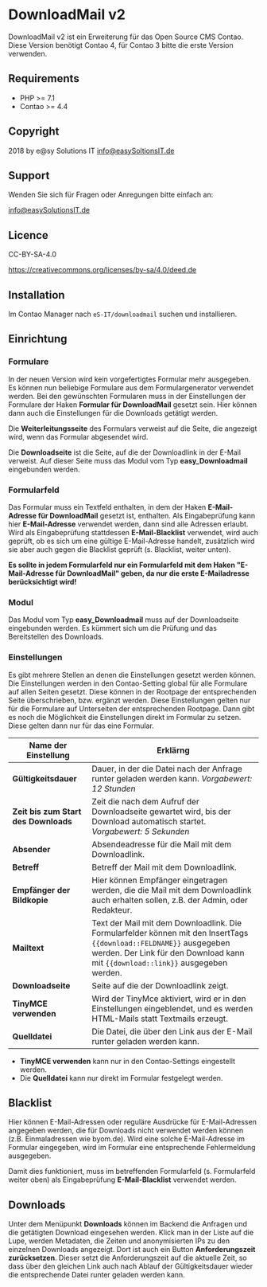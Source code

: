 # DownloadMail v2

DownloadMail v2 ist ein Erweiterung für das Open Source CMS Contao. Diese Version benötigt Contao 4, für Contao 3 
bitte die erste Version verwenden.


## Requirements

- PHP >= 7.1
- Contao >= 4.4


## Copyright

2018 by e@sy Solutions IT <info@easySoltionsIT.de>


## Support

Wenden Sie sich für Fragen oder Anregungen bitte einfach an:

info@easySolutionsIT.de


## Licence

CC-BY-SA-4.0

https://creativecommons.org/licenses/by-sa/4.0/deed.de


## Installation

Im Contao Manager nach `eS-IT/downloadmail` suchen und installieren.


## Einrichtung

### Formulare

In der neuen Version wird kein vorgefertigtes Formular mehr ausgegeben. Es können nun beliebige Formulare aus dem 
Formulargenerator verwendet werden. Bei den gewünschten Formularen muss in der Einstellungen der Formulare der Haken 
__Formular für DownloadMail__ gesetzt sein. Hier können dann auch die Einstellungen für die Downloads getätigt werden.

Die __Weiterleitungsseite__ des Formulars verweist auf die Seite, die angezeigt wird, wenn das Formular abgesendet 
wird.

Die __Downloadseite__ ist die Seite, auf die der Downloadlink in der E-Mail verweist. Auf dieser Seite muss das Modul
vom Typ __easy_Downloadmail__ eingebunden werden.

### Formularfeld

Das Formular muss ein Textfeld enthalten, in dem der Haken __E-Mail-Adresse für DownloadMail__ gesetzt ist, 
enthalten. Als Eingabeprüfung kann hier __E-Mail-Adresse__ verwendet werden, dann sind alle Adressen erlaubt. Wird
als Eingabeprüfung stattdessen __E-Mail-Blacklist__ verwendet, wird auch geprüft, ob es sich um eine gültige 
E-Mail-Adresse handelt, zusätzlich wird sie aber auch gegen die Blacklist geprüft (s. Blacklist, weiter unten). 

__Es sollte in jedem Formularfeld nur ein Formularfeld mit dem Haken "E-Mail-Adresse für DownloadMail" geben, 
da nur die erste E-Mailadresse berücksichtigt wird!__

### Modul

Das Modul vom Typ __easy_Downloadmail__ muss auf der Downloadseite eingebunden werden. Es kümmert sich um die Prüfung
und das Bereitstellen des Downloads.

### Einstellungen

Es gibt mehrere Stellen an denen die Einstellungen gesetzt werden können. Die Einstellungen werden in den 
Contao-Setting global für alle Formulare auf allen Seiten gesetzt. Diese können in der Rootpage der entsprechenden 
Seite überschrieben, bzw. ergänzt werden. Diese Einstellungen gelten nur für die Formulare auf Unterseiten der 
entsprechenden Rootpage. Dann gibt es noch die Möglichkeit die Einstellungen direkt im Formular zu setzen. Diese 
gelten dann nur für das eine Formular.

| Name der Einstellung | Erklärng |
| -------------------- | -------- |
| __Gültigkeitsdauer__ | Dauer, in der die Datei nach der Anfrage runter geladen werden kann. _Vorgabewert: 12 Stunden_ |
| __Zeit bis zum Start des Downloads__ | Zeit die nach dem Aufruf der Downloadseite gewartet wird, bis der Download automatisch startet. _Vorgabewert: 5 Sekunden_ |
| __Absender__ | Absendeadresse für die Mail mit dem Downloadlink. |
| __Betreff__ | Betreff der Mail mit dem Downloadlink. |
| __Empfänger der Bildkopie__ | Hier können Empfänger eingetragen werden, die die Mail mit dem Downloadlink auch erhalten sollen, z.B. der Admin, oder Redakteur. |
| __Mailtext__ | Text der Mail mit dem Downloadlink. Die Formularfelder können mit den InsertTags `{{download::FELDNAME}}` ausgegeben werden. Der Link für den Download kann mit `{{download::link}}` ausgegeben werden. |
| __Downloadseite__ | Seite auf die der Downloadlink zeigt. |
| __TinyMCE verwenden__ | Wird der TinyMce aktiviert, wird er in den Einstellungen eingeblendet, und es werden HTML-Mails statt Textmails erzeugt. |
| __Quelldatei__ | Die Datei, die über den Link aus der E-Mail runter geladen werden kann. |

- __TinyMCE verwenden__ kann nur in den Contao-Settings eingestellt werden.
- Die __Quelldatei__ kann nur direkt im Formular festgelegt werden. 


## Blacklist

Hier können E-Mail-Adressen oder reguläre Ausdrücke für E-Mail-Adressen angegeben werden, die für Downloads nicht
verwendet werden können (z.B. Einmaladressen wie byom.de). Wird eine solche E-Mail-Adresse im Formular eingegeben, wird
im Formular eine entsprechende Fehlermeldung ausgegeben.

Damit dies funktioniert, muss im betreffenden Formularfeld (s. Formularfeld weiter oben) als Eingabeprüfung 
__E-Mail-Blacklist__ verwendet werden.


## Downloads

Unter dem Menüpunkt __Downloads__ können im Backend die Anfragen und die getätigten Download eingesehen werden. Klick
man in der Liste auf die Lupe, werden Metadaten, die Zeiten und anonymisierten IPs zu den einzelnen Downloads angezeigt. 
Dort ist auch ein Button __Anforderungszeit zurücksetzen__. Dieser setzt die Anforderungszeit auf die aktuelle Zeit, 
so dass über den gleichen Link auch nach Ablauf der Gültigkeitsdauer wieder die entsprechende Datei runter geladen 
werden kann.
